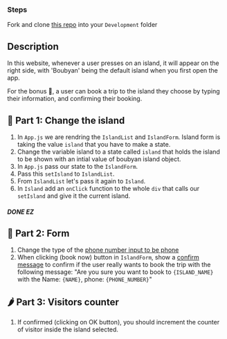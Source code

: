 ### Steps

Fork and clone [this repo](https://github.com/JoinCODED/TASK-React-KuwaitIslands-Details) into your `Development` folder

## Description

In this website, whenever a user presses on an island, it will appear on the right side, with 'Boubyan' being the default island when you first open the app.

For the bonus 🎁, a user can book a trip to the island they choose by typing their information, and confirming their booking.

## 🍋 Part 1: Change the island 

1. In `App.js` we are rendring the `IslandList` and `IslandForm`. Island form is taking the value `island` that you have to make a state.
2. Change the variable island to a state called `island` that holds the island to be shown with an intial value of boubyan island object.
3. In `App.js` pass our state to the `IslandForm`.
4. Pass this `setIsland` to `IslandList`.
5. From `IslandList` let's pass it again to `Island`.
6. In `Island` add an `onClick` function to the whole `div` that calls our `setIsland` and give it the current island.

##### DONE EZ

## 🤼 Part 2: Form

1. Change the type of the [phone number input to be phone](https://www.w3schools.com/tags/att_input_type_tel.asp)
2. When clicking (book now) button in `IslandForm`, show a [confirm message](https://developer.mozilla.org/en-US/docs/Web/API/Window/confirm) to confirm if the user really wants to book the trip with the following message: "Are you sure you want to book to `{ISLAND_NAME}` with the Name: `{NAME}`, phone: `{PHONE_NUMBER}`"

## 🌶 Part 3: Visitors counter

1. If confirmed (clicking on OK button), you should increment the counter of visitor inside the island selected.
